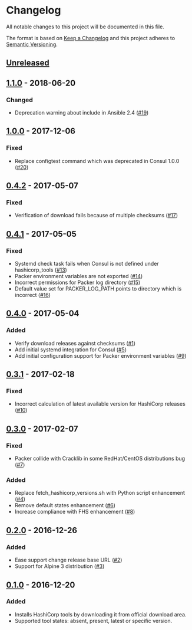 # Changelog

All notable changes to this project will be documented in this file.

The format is based on [Keep a Changelog](http://keepachangelog.com/en/1.0.0/)
and this project adheres to [Semantic Versioning](http://semver.org/spec/v2.0.0.html).

## [Unreleased](../../releases/tag/X.Y.Z)

## [1.1.0](../../releases/tag/1.1.0) - 2018-06-20

### Changed

- Deprecation warning about include in Ansible 2.4 ([#19](../../issues/19))

## [1.0.0](../../releases/tag/1.0.0) - 2017-12-06

### Fixed

- Replace configtest command which was deprecated in Consul 1.0.0  ([#20](../../issues/20))

## [0.4.2](../../releases/tag/0.4.2) - 2017-05-07

### Fixed

- Verification of download fails because of multiple checksums ([#17](../../issues/17))

## [0.4.1](../../releases/tag/0.4.1) - 2017-05-05

### Fixed

- Systemd check task fails when Consul is not defined under hashicorp_tools ([#13](../../issues/13))
- Packer environment variables are not exported ([#14](../../issues/14))
- Incorrect permissions for Packer log directory ([#15](../../issues/15))
- Default value set for PACKER_LOG_PATH points to directory which is incorrect ([#16](../../issues/16))

## [0.4.0](../../releases/tag/0.4.0) - 2017-05-04

### Added

- Verify download releases against checksums ([#1](../../issues/1))
- Add initial systemd integration for Consul ([#5](../../issues/5))
- Add initial configuration support for Packer environment variables ([#9](../../issues/9))

## [0.3.1](../../releases/tag/0.3.1) - 2017-02-18

### Fixed

- Incorrect calculation of latest available version for HashiCorp releases ([#10](../../issues/10))

## [0.3.0](../../releases/tag/0.3.0) - 2017-02-07

### Fixed

- Packer collide with Cracklib in some RedHat/CentOS distributions bug ([#7](../../issues/7))

### Added

- Replace fetch_hashicorp_versions.sh with Python script enhancement ([#4](../../issues/4))
- Remove default states enhancement ([#6](../../issues/6))
- Increase compliance with FHS enhancement ([#8](../../issues/8))

## [0.2.0](../../releases/tag/0.2.0) - 2016-12-26

### Added

- Ease support change release base URL ([#2](../../issues/2))
- Support for Alpine 3 distribution ([#3](../../issues/3))

## [0.1.0](../../releases/tag/0.1.0) - 2016-12-20

### Added

- Installs HashiCorp tools by downloading it from official download area.
- Supported tool states: absent, present, latest or specific version.
